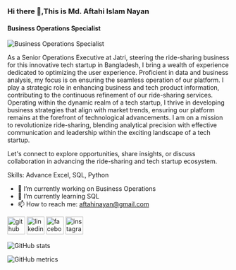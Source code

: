 ### Hi there 👋,This is Md. Aftahi Islam Nayan
#### Business Operations Specialist 
![Business Operations Specialist ](https://scontent.fzyl2-1.fna.fbcdn.net/v/t39.30808-6/284508094_1737002376652165_1134958307629254014_n.jpg?_nc_cat=109&ccb=1-7&_nc_sid=5f2048&_nc_eui2=AeGSAVa0ED2gU3xbffNcpKFcZ9xp1NGPnQpn3GnU0Y-dCiIUdGUnGeib00LHwmW9zkHXmaTnjrsj2nGv27z3_91I&_nc_ohc=d9NmbcFYJzcAb4i7_El&_nc_ht=scontent.fzyl2-1.fna&oh=00_AfD0CZfppUBLyfeQI4OeKm-s3yelYA3e698iD83dF1iDxA&oe=661851CA)

As a Senior Operations Executive at Jatri, steering the ride-sharing business for this innovative tech startup in Bangladesh, I bring a wealth of experience dedicated to optimizing the user experience. Proficient in data and business analysis, my focus is on ensuring the seamless operation of our platform. I play a strategic role in enhancing business and tech product information, contributing to the continuous refinement of our ride-sharing services. Operating within the dynamic realm of a tech startup, I thrive in developing business strategies that align with market trends, ensuring our platform remains at the forefront of technological advancements. I am on a mission to revolutionize ride-sharing, blending analytical precision with effective communication and leadership within the exciting landscape of a tech startup. 

Let's connect to explore opportunities, share insights, or discuss collaboration in advancing the ride-sharing and tech startup ecosystem.

Skills: Advance Excel, SQL, Python

- 🔭 I’m currently working on Business Operations  
- 🌱 I’m currently learning SQL 
- 📫 How to reach me: aftahinayan@gmail.com 


[<img src='https://cdn.jsdelivr.net/npm/simple-icons@3.0.1/icons/github.svg' alt='github' height='40'>](https://github.com/https://github.com/AftahiNayan)  [<img src='https://cdn.jsdelivr.net/npm/simple-icons@3.0.1/icons/linkedin.svg' alt='linkedin' height='40'>](https://www.linkedin.com/in/https://www.linkedin.com/in/md-aftahi-islam-nayan//)  [<img src='https://cdn.jsdelivr.net/npm/simple-icons@3.0.1/icons/facebook.svg' alt='facebook' height='40'>](https://www.facebook.com/https://www.facebook.com/aftahi.islam.3/)  [<img src='https://cdn.jsdelivr.net/npm/simple-icons@3.0.1/icons/instagram.svg' alt='instagram' height='40'>](https://www.instagram.com/https://www.instagram.com/aftahi_nayan//)  

![GitHub stats](https://github-readme-stats.vercel.app/api?username=https://github.com/AftahiNayan&show_icons=true)  

![GitHub metrics](https://metrics.lecoq.io/https://github.com/AftahiNayan)  

